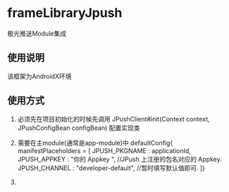 # frameLibraryJpush
极光推送Module集成

## 使用说明
  该框架为AndroidX环境

## 使用方式
1. 必须先在项目初始化的时候先调用 JPushClient#init(Context context, JPushConfigBean configBean)  配置实现类
2. 需要在主module(通常是app-module)中 
                        defaultConfig{
                                manifestPlaceholders = [
                                                            JPUSH_PKGNAME : applicationId,
                                                            JPUSH_APPKEY  : "你的 Appkey ", //JPush 上注册的包名对应的 Appkey.
                                                            JPUSH_CHANNEL : "developer-default", //暂时填写默认值即可.
                                                    ]}
                                                    
3.                                                     